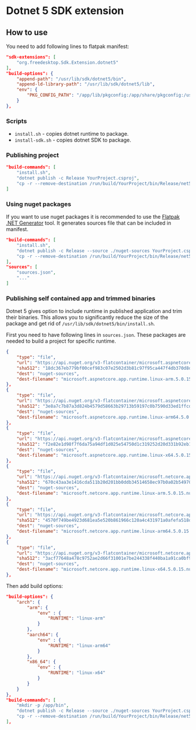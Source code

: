 # Dotnet 5 SDK extension

## How to use
You need to add following lines to flatpak manifest:
```json
"sdk-extensions": [
    "org.freedesktop.Sdk.Extension.dotnet5"
],
"build-options": {
    "append-path": "/usr/lib/sdk/dotnet5/bin",
    "append-ld-library-path": "/usr/lib/sdk/dotnet5/lib",
    "env": {
        "PKG_CONFIG_PATH": "/app/lib/pkgconfig:/app/share/pkgconfig:/usr/lib/pkgconfig:/usr/share/pkgconfig:/usr/lib/sdk/dotnet5/lib/pkgconfig"
    }
},
```

###  Scripts
* `install.sh` - copies dotnet runtime to package.
* `install-sdk.sh` - copies dotnet SDK to package.

### Publishing project

```json
"build-commands": [
    "install.sh",
    "dotnet publish -c Release YourProject.csproj",
    "cp -r --remove-destination /run/build/YourProject/bin/Release/net5.0/publish/ /app/bin/",
]
```

### Using nuget packages
If you want to use nuget packages it is recommended to use the [Flatpak .NET Generator](https://github.com/flatpak/flatpak-builder-tools/tree/master/dotnet) tool. It generates sources file that can be included in manifest.

```json
"build-commands": [
    "install.sh",
    "dotnet publish -c Release --source ./nuget-sources YourProject.csproj",
    "cp -r --remove-destination /run/build/YourProject/bin/Release/net5.0/publish/ /app/bin/"
],
"sources": [
    "sources.json",
    "..."
]
```

### Publishing self contained app and trimmed binaries
Dotnet 5 gives option to include runtime in published application and trim their binaries. This allows you to significantly reduce the size of the package and get rid of `/usr/lib/sdk/dotnet5/bin/install.sh`. 

First you need to have following lines in `sources.json`. These packages are needed to build a project for specific runtime. 

```json
{
    "type": "file",
    "url": "https://api.nuget.org/v3-flatcontainer/microsoft.aspnetcore.app.runtime.linux-arm/5.0.15/microsoft.aspnetcore.app.runtime.linux-arm.5.0.15.nupkg",
    "sha512": "18dc367eb779bf00cef983c07e2502d3b81c97f95ca447f4db370d8d7dd85f60441ab0b0a9455d2021ea2da8451fbfc6852550b0e77b6f3159f9a55039893cf2",
    "dest": "nuget-sources",
    "dest-filename": "microsoft.aspnetcore.app.runtime.linux-arm.5.0.15.nupkg"
},
{
    "type": "file",
    "url": "https://api.nuget.org/v3-flatcontainer/microsoft.aspnetcore.app.runtime.linux-arm64/5.0.15/microsoft.aspnetcore.app.runtime.linux-arm64.5.0.15.nupkg",
    "sha512": "3e8a7c7b87a3d824b4579d58663b29713b59197c0b7590d33ed1ffcdb2c004ad4cc5e3034082e13a4e759516c447c8926a87fd31c1756b306d53aad456673d9d",
    "dest": "nuget-sources",
    "dest-filename": "microsoft.aspnetcore.app.runtime.linux-arm64.5.0.15.nupkg"
},
{
    "type": "file",
    "url": "https://api.nuget.org/v3-flatcontainer/microsoft.aspnetcore.app.runtime.linux-x64/5.0.15/microsoft.aspnetcore.app.runtime.linux-x64.5.0.15.nupkg",
    "sha512": "f2e82e1d98f7f6da75a94df1d025e54750d1c319252d20d331b92eb1321d4d03334a9ac82860c1920ca23b4cdc97246b140d341066bcf99bb582dca30a6ef48e",
    "dest": "nuget-sources",
    "dest-filename": "microsoft.aspnetcore.app.runtime.linux-x64.5.0.15.nupkg"
},
{
    "type": "file",
    "url": "https://api.nuget.org/v3-flatcontainer/microsoft.netcore.app.runtime.linux-arm/5.0.15/microsoft.netcore.app.runtime.linux-arm.5.0.15.nupkg",
    "sha512": "670c43aa3e1416cda511b20d201bb0ddb34514658ec97b0a02b549709752d03297cbd9c10a55805d691555dbbb5fa86aebac42f2b05dde8033ee1e2b4af89307",
    "dest": "nuget-sources",
    "dest-filename": "microsoft.netcore.app.runtime.linux-arm.5.0.15.nupkg"
},
{
    "type": "file",
    "url": "https://api.nuget.org/v3-flatcontainer/microsoft.netcore.app.runtime.linux-arm64/5.0.15/microsoft.netcore.app.runtime.linux-arm64.5.0.15.nupkg",
    "sha512": "4570f749be4923d681ea5e520b861966c120a4c431971a0afefa518de756fa3d895d671b07efb20b980c35ea8e5cd2b05a26893238e0408cfd5a886f2586c2a0",
    "dest": "nuget-sources",
    "dest-filename": "microsoft.netcore.app.runtime.linux-arm64.5.0.15.nupkg"
},
{
    "type": "file",
    "url": "https://api.nuget.org/v3-flatcontainer/microsoft.netcore.app.runtime.linux-x64/5.0.15/microsoft.netcore.app.runtime.linux-x64.5.0.15.nupkg",
    "sha512": "3acf77648a478c9752ae2d66f31001e7be244338f440ba1a91ca0bf930f4d44c74b66174ae505d4e657678a93e384b6878506c65cd48412c21d3cf0a75d40092",
    "dest": "nuget-sources",
    "dest-filename": "microsoft.netcore.app.runtime.linux-x64.5.0.15.nupkg"
},
```

Then add build options:

```json
"build-options": {
    "arch": {
        "arm": {
            "env" : {
                "RUNTIME": "linux-arm"
            }
        },
        "aarch64": {
            "env" : {
                "RUNTIME": "linux-arm64"
            }
        },
        "x86_64": {
            "env" : {
                "RUNTIME": "linux-x64"
            }
        }
    }
},
"build-commands": [
    "mkdir -p /app/bin",
    "dotnet publish -c Release --source ./nuget-sources YourProject.csproj --runtime $RUNTIME --self-contained true",
    "cp -r --remove-destination /run/build/YourProject/bin/Release/net5.0/$RUNTIME/publish/* /app/bin/",
],
```
